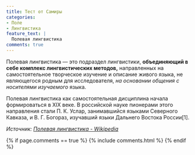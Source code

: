 ```yaml
---
title: Тест от Самиры
categories:
- Поле
- Лингвистика
feature_text: |
  Полевая лингвистика
comments: true
---
```


Полевая лингвистика — это подраздел лингвистики, **объединяющий в себе комплекс лингвистических методов,** направленных на самостоятельное творческое изучение и описание живого языка, не являющегося родным для исследователя, *на основании общения с носителями изучаемого* языка.

<!-- more -->

Полевая лингвистика как самостоятельная дисциплина начала формироваться в XIX веке. В российской науке пионерами этого направления стали П. К. Услар, занимавшийся языками Северного Кавказа, и В. Г. Богораз, изучавший языки Дальнего Востока России[1].


_Источник: [Полевая лингвистика - Wikipedia](https://ru.wikipedia.org/wiki/Полевая_лингвистика)_

{% if page.comments == true %}
  {% include comments.html %}
{% endif %}
